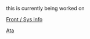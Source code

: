 this is currently being worked on

[Front / Sys info](https://pluralkit.xyz/f/gkrvpo)
 
[Ata](https://ssc.atabook.org/)